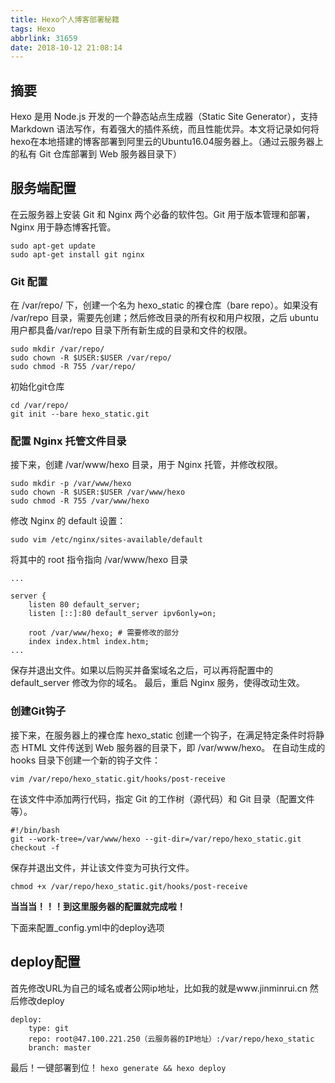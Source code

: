 ```yaml
---
title: Hexo个人博客部署秘籍
tags: Hexo
abbrlink: 31659
date: 2018-10-12 21:08:14
---
```

## 摘要
Hexo 是用 Node.js 开发的一个静态站点生成器（Static Site Generator），支持 Markdown 语法写作，有着强大的插件系统，而且性能优异。本文将记录如何将hexo在本地搭建的博客部署到阿里云的Ubuntu16.04服务器上。（通过云服务器上的私有 Git 仓库部署到 Web 服务器目录下）
<!--more-->
## 服务端配置
在云服务器上安装 Git 和 Nginx 两个必备的软件包。Git 用于版本管理和部署，Nginx 用于静态博客托管。
```
sudo apt-get update
sudo apt-get install git nginx 
```

### Git 配置
在 /var/repo/ 下，创建一个名为 hexo_static 的裸仓库（bare repo）。如果没有 /var/repo 目录，需要先创建；然后修改目录的所有权和用户权限，之后 ubuntu 用户都具备/var/repo 目录下所有新生成的目录和文件的权限。
```
sudo mkdir /var/repo/
sudo chown -R $USER:$USER /var/repo/
sudo chmod -R 755 /var/repo/
```
初始化git仓库
```
cd /var/repo/
git init --bare hexo_static.git
```

### 配置 Nginx 托管文件目录
接下来，创建 /var/www/hexo 目录，用于 Nginx 托管，并修改权限。
```
sudo mkdir -p /var/www/hexo
sudo chown -R $USER:$USER /var/www/hexo
sudo chmod -R 755 /var/www/hexo
```
修改 Nginx 的 default 设置：
```
sudo vim /etc/nginx/sites-available/default
```
将其中的 root 指令指向 /var/www/hexo 目录
```
...
 
server {
    listen 80 default_server;
    listen [::]:80 default_server ipv6only=on;
 
    root /var/www/hexo; # 需要修改的部分
    index index.html index.htm;
...
```
保存并退出文件。如果以后购买并备案域名之后，可以再将配置中的 default_server 修改为你的域名。
最后，重启 Nginx 服务，使得改动生效。

### 创建Git钩子
接下来，在服务器上的裸仓库 hexo_static 创建一个钩子，在满足特定条件时将静态 HTML 文件传送到 Web 服务器的目录下，即 /var/www/hexo。
在自动生成的 hooks 目录下创建一个新的钩子文件：
```
vim /var/repo/hexo_static.git/hooks/post-receive
```
在该文件中添加两行代码，指定 Git 的工作树（源代码）和 Git 目录（配置文件等）。
```
#!/bin/bash
git --work-tree=/var/www/hexo --git-dir=/var/repo/hexo_static.git checkout -f
```
保存并退出文件，并让该文件变为可执行文件。
```
chmod +x /var/repo/hexo_static.git/hooks/post-receive
```

**当当当！！！到这里服务器的配置就完成啦！**

下面来配置_config.yml中的deploy选项

## deploy配置
首先修改URL为自己的域名或者公网ip地址，比如我的就是www.jinminrui.cn
然后修改deploy
```
deploy:
    type: git
    repo: root@47.100.221.250（云服务器的IP地址）:/var/repo/hexo_static
    branch: master
```

最后！一键部署到位！
`hexo generate && hexo deploy`